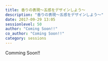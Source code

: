 ```yaml
---
title: 香りの表現～五感をデザインしよう～
description: "香りの表現～五感をデザインしよう～"
date: 2017-09-29 13:05
sessionlevel: 50
author: "Coming Soon!!"
co_author: "Coming Soon!!"
category: sessions
---
```

Comming Soon!!
